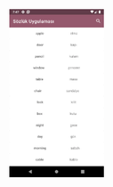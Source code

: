 <img src="https://github.com/tugcenurdaglar/sozluk-uygulamasi/blob/master/sozluk.gif" width="170px">

